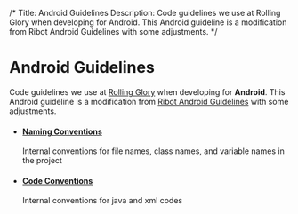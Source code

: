/*
Title: Android Guidelines
Description: Code guidelines we use at Rolling Glory when developing for Android. This Android guideline is a modification from Ribot Android Guidelines with some adjustments.
*/

# Android Guidelines

Code guidelines we use at [Rolling Glory](http://rollingglory.com/) when developing for __Android__. This Android guideline is a modification from [Ribot Android Guidelines](https://github.com/ribot/android-guidelines/blob/master/project_and_code_guidelines.md) with some adjustments.

* #### [Naming Conventions](android_naming_conventions)
  Internal conventions for file names, class names, and variable names in the project 

* #### [Code Conventions](android_code_conventions)
  Internal conventions for java and xml codes